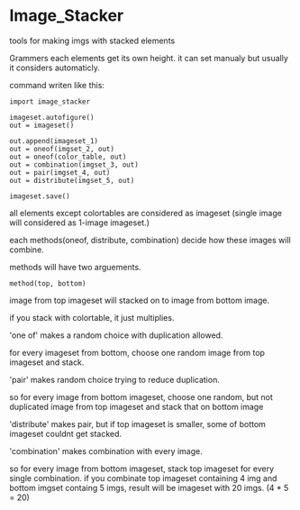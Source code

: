 # Image_Stacker
tools for making imgs with stacked elements

Grammers
each elements get its own height.
it can set manualy but usually it considers automaticly.

command writen like this:

    import image_stacker
    
    imageset.autofigure()
    out = imageset()
    
    out.append(imageset_1)
    out = oneof(imgset_2, out)
    out = oneof(color_table, out)
    out = combination(imgset_3, out)
    out = pair(imgset_4, out)
    out = distribute(imgset_5, out)
    
    imageset.save()

all elements except colortables are considered as imageset (single image will considered as 1-image imageset.)

each methods(oneof, distribute, combination) decide how these images will combine.

methods will have two arguements.

    method(top, bottom)

image from top imageset will stacked on to image from bottom image.

if you stack with colortable, it just multiplies.



'one of' makes a random choice with duplication allowed.

for every imageset from bottom, choose one random image from top imageset and stack.


'pair' makes random choice trying to reduce duplication.

so for every image from bottom imageset,
choose one random, but not duplicated image from top imageset
and stack that on bottom image


'distribute' makes pair, but if top imageset is smaller, some of bottom imageset couldnt get stacked.


'combination' makes combination with every image.

so for every image from bottom imageset,
stack top imageset for every single combination.
if you combinate top imageset containing 4 img and bottom imgset containg 5 imgs,
result will be imageset with 20 imgs. (4 * 5 = 20)




